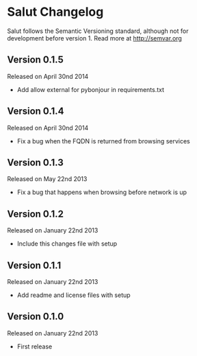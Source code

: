 Salut Changelog
==============

Salut follows the Semantic Versioning standard, although not for development
before version 1. Read more at http://semvar.org


Version 0.1.5
-------------

Released on April 30nd 2014

- Add allow external for pybonjour in requirements.txt


Version 0.1.4
-------------

Released on April 30nd 2014

- Fix a bug when the FQDN is returned from browsing services


Version 0.1.3
-------------

Released on May 22nd 2013

- Fix a bug that happens when browsing before network is up


Version 0.1.2
-------------

Released on January 22nd 2013

- Include this changes file with setup


Version 0.1.1
-------------

Released on January 22nd 2013

- Add readme and license files with setup


Version 0.1.0
-------------

Released on January 22nd 2013

- First release
